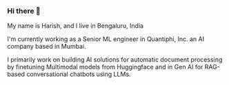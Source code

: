 ### Hi there 👋

My name is Harish, and I live in Bengaluru, India

I'm currently working as a Senior ML engineer in Quantiphi, Inc. an AI company based in Mumbai. 

I primarily work on building AI solutions for automatic document processing by finetuning Multimodal models from Huggingface and in Gen AI for RAG-based conversational chatbots using LLMs. 



<!--
**harishahe04/harishahe04** is a ✨ _special_ ✨ repository because its `README.md` (this file) appears on your GitHub profile.

Here are some ideas to get you started:

- 🔭 I’m currently working on ...
- 🌱 I’m currently learning ...
- 👯 I’m looking to collaborate on ...
- 🤔 I’m looking for help with ...
- 💬 Ask me about ...
- 📫 How to reach me: ...
- 😄 Pronouns: ...
- ⚡ Fun fact: ...
-->
